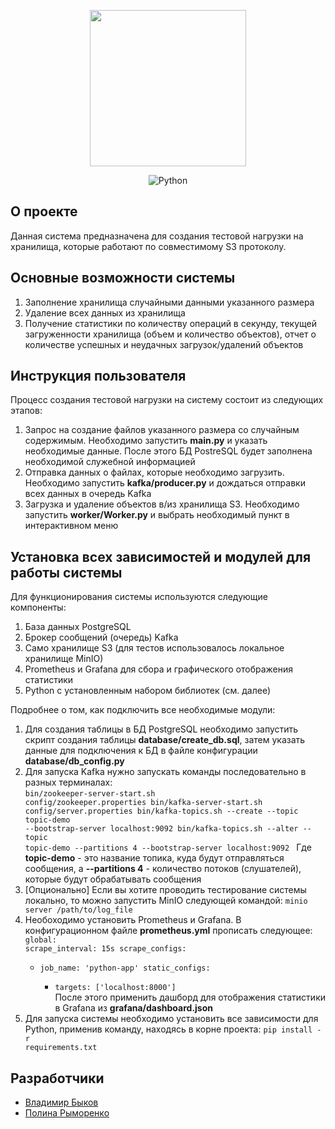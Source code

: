 <p align="center">
      <img src="https://upload.wikimedia.org/wikipedia/commons/thumb/b/bc/Amazon-S3-Logo.svg/1712px-Amazon-S3-Logo.svg.png" width="250" height="250">
</p>

<p align="center">
   <img alt="Python" src="https://img.shields.io/badge/python-3670A0?style=for-the-badge&logo=python&logoColor=ffdd54">
</p>

## О проекте

Данная система предназначена для создания тестовой нагрузки на хранилища, которые работают по совместимому S3 протоколу.

## Основные возможности системы

1. Заполнение хранилища случайными данными указанного размера
2. Удаление всех данных из хранилища
3. Получение статистики по количеству операций в секунду, текущей загруженности хранилища (объем и количество объектов), отчет о количестве успешных и неудачных загрузок/удалений объектов

## Инструкция пользователя

Процесс создания тестовой нагрузки на систему состоит из следующих этапов:
1. Запрос на создание файлов указанного размера со случайным содержимым. Необходимо запустить <b>main.py</b> и указать необходимые данные. После этого БД PostreSQL будет заполнена необходимой служебной информацией
2. Отправка данных о файлах, которые необходимо загрузить. Необходимо запустить <b>kafka/producer.py</b> и дождаться отправки всех данных в очередь Kafka
3. Загрузка и удаление объектов в/из хранилища S3. Необходимо запустить <b>worker/Worker.py</b> и выбрать необходимый пункт в интерактивном меню

## Установка всех зависимостей и модулей для работы системы

Для функционирования системы используются следующие компоненты:
1. База данных PostgreSQL
2. Брокер сообщений (очередь) Kafka
3. Само хранилище S3 (для тестов использовалось локальное хранилище MinIO)
4. Prometheus и Grafana для сбора и графического отображения статистики
5. Python с установленным набором библиотек (см. далее)

Подробнее о том, как подключить все необходимые модули:

1. Для создания таблицы в БД PostgreSQL необходимо запустить скрипт создания таблицы <b>database/create_db.sql</b>, затем указать данные для подключения к БД в файле конфигурации <b>database/db_config.py</b>
2. Для запуска Kafka нужно запускать команды последовательно в разных терминалах:<br>
   <code>bin/zookeeper-server-start.sh config/zookeeper.properties
   bin/kafka-server-start.sh config/server.properties
   bin/kafka-topics.sh --create --topic topic-demo --bootstrap-server localhost:9092
   bin/kafka-topics.sh --alter --topic topic-demo --partitions 4 --bootstrap-server localhost:9092
   </code>
   Где <b>topic-demo</b> -  это название топика, куда будут отправляться сообщения, а <b>--partitions 4</b> - количество потоков (слушателей), которые будут обрабатывать сообщения
3. [Опционально] Если вы хотите проводить тестирование системы локально, то можно запустить MinIO следующей командой: <code>minio server /path/to/log_file</code>
4. Необоходимо установить Prometheus и Grafana. В конфигурационном файле <b>prometheus.yml</b> прописать следующее:<br>
   <code>global:
     scrape_interval: 15s
   scrape_configs:
     - job_name: 'python-app'
        static_configs:
          - targets: ['localhost:8000']</code><br>
    После этого применить дашборд для отображения статистики в Grafana из <b>grafana/dashboard.json</b>
5. Для запуска системы необходимо установить все зависимости для Python, применив команду, находясь в корне проекта: <code>pip install -r requirements.txt</code>

## Разработчики

- [Владимир Быков](https://github.com/Voviihb)
- [Полина Рыморенко](https://github.com/PolinaRym)
